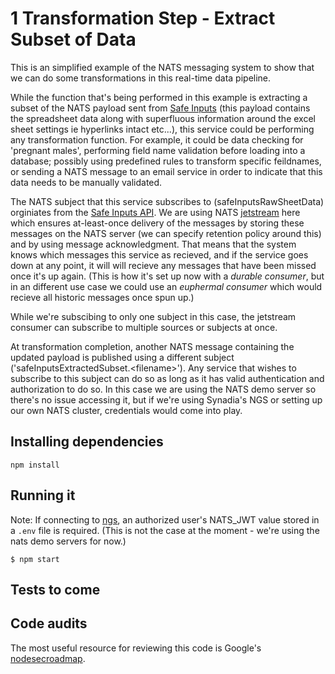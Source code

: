 # 1 Transformation Step - Extract Subset of Data

This is an simplified example of the NATS messaging system to show that we can do some transformations in this real-time data pipeline.

While the function that's being performed in this example is extracting a subset of the NATS payload sent from [Safe Inputs](https://safeinputs.alpha.canada.ca/) (this payload contains the spreadsheet data along with superfluous information around the excel sheet settings ie hyperlinks intact etc...), this service could be performing any transformation function. For example, it could be data checking for 'pregnant males', performing field name validation before loading into a database; possibly using predefined rules to transform specific feildnames, or sending a NATS message to an email service in order to indicate that this data needs to be manually validated. 

The NATS subject that this service subscribes to (safeInputsRawSheetData) orginiates from the [Safe Inputs API](https://github.com/PHACDataHub/safe-inputs/tree/main/api).  We are using NATS [jetstream](https://docs.nats.io/nats-concepts/jetstream) here which ensures at-least-once delivery of the messages by storing these messages on the NATS server (we can specify retention policy around this) and by using message acknowledgment.  That means that the system knows which messages this service as recieved, and if the service goes down at any point, it will will recieve any messages that have been missed once it's up again. (This is how it's set up now with a *durable consumer*, but in an different use case we could use an *euphermal consumer* which would recieve all historic messages once spun up.) 

While we're subscibing to only one subject in this case, the jetstream consumer can subscribe to multiple sources or subjects at once. 

At transformation completion, another NATS message containing the updated payload is published using a different subject ('safeInputsExtractedSubset.\<filename\>').  Any service that wishes to subscribe to this subject can do so as long as it has valid authentication and authorization to do so.  In this case we are using the NATS demo server so there's no issue accessing it, but if we're using Synadia's NGS or setting up our own NATS cluster, credentials would come into play. 

## Installing dependencies

```
npm install
```

## Running it
Note: If connecting to [ngs](https://synadia.com/ngs), an authorized user's NATS_JWT value stored in a `.env` file is required. (This is not the case at the moment - we're using the nats demo servers for now.)
```
$ npm start 
```

## Tests to come

## Code audits

The most useful resource for reviewing this code is Google's [nodesecroadmap](https://github.com/google/node-sec-roadmap).
